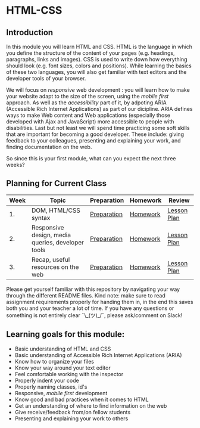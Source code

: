 # HTML-CSS

## Introduction

In this module you will learn HTML and CSS. HTML is the language in which you define the structure of the content of your pages (e.g. headings, paragraphs, links and images). CSS is used to write down how everything should look (e.g. font sizes, colors and positions). While learning the basics of these two languages, you will also get familiar with text editors and the developer tools of your browser.

We will focus on _responsive_ web development : you will learn how to make your website adapt to the size of the screen, using the _mobile first_ approach. As well as the _accessibility_ part of it, by adpoting ARIA (Accessible Rich Internet Applications) as part of our dicipline. ARIA defines ways to make Web content and Web applications (especially those developed with Ajax and JavaScript) more accessible to people with disabilities. Last but not least we will spend time practicing some soft skills that are important for becoming a good developer. These include: giving feedback to your colleagues, presenting and explaining your work, and finding documentation on the web.

So since this is your first module, what can you expect the next three weeks?

## Planning for Current Class

| Week | Topic                                             | Preparation                          | Homework                       | Review                                                                                         |
| ---- | ------------------------------------------------- | ------------------------------------ | ------------------------------ | ---------------------------------------------------------------------------------------------- |
| 1.   | DOM, HTML/CSS syntax                              | [Preparation](/Week1/preparation.md) | [Homework](/Week1/homework.md) | [Lesson Plan](https://github.com/HackYourFuture-CPH/HTML-CSS/blob/master/Week1/lesson-plan.md) |
| 2.   | Responsive design, media queries, developer tools | [Preparation](/Week2/preparation.md) | [Homework](/Week2/homework.md) | [Lesson Plan](https://github.com/HackYourFuture-CPH/HTML-CSS/blob/master/Week2/lesson-plan.md) |
| 3.   | Recap, useful resources on the web                | [Preparation](/Week3/preparation.md) | [Homework](/Week3/homework.md) | [Lesson Plan](https://github.com/HackYourFuture-CPH/HTML-CSS/blob/master/Week3/lesson-plan.md) |

Please get yourself familiar with this repository by navigating your way through the different README files. Kind note: make sure to read assignment requirements properly for handing them in, in the end this saves both you and your teacher a lot of time. If you have any questions or something is not entirely clear ¯\\\_(ツ)\_/¯, please ask/comment on Slack!

## Learning goals for this module:

- Basic understanding of HTML and CSS
- Basic understanding of Accessible Rich Internet Applications (ARIA)
- Know how to organize your files
- Know your way around your text editor
- Feel comfortable working with the inspector
- Properly indent your code
- Properly naming classes, id's
- Responsive, _mobile first_ development
- Know good and bad practices when it comes to HTML
- Get an understanding of where to find information on the web
- Give receive/feedback from/on fellow students
- Presenting and explaining your work to others
